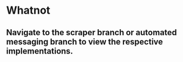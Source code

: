 # Whatnot

## Navigate to the scraper branch or automated messaging branch to view the respective implementations.

